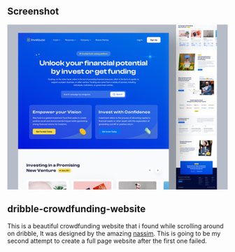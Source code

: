 ## Screenshot
<img width="1152" alt="image" src="./assets/imgs/Original image.png">

## dribble-crowdfunding-website
This is a beautiful crowdfunding website that i found while scrolling around on dribble, It was designed by the amazing [nassim](https://dribbble.com/suhayelahmednasim).
This is going to be my second attempt to create a full page website after the first one failed. 